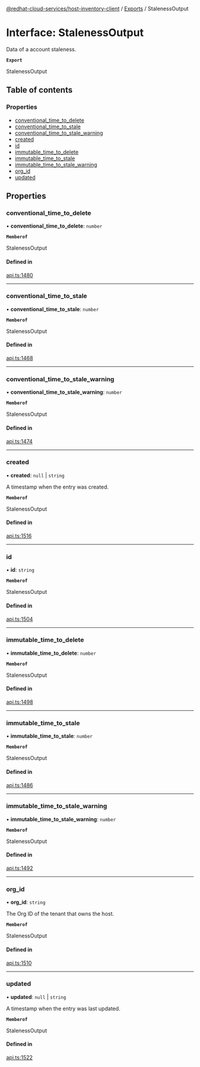 [@redhat-cloud-services/host-inventory-client](../README.md) / [Exports](../modules.md) / StalenessOutput

# Interface: StalenessOutput

Data of a account staleness.

**`Export`**

StalenessOutput

## Table of contents

### Properties

- [conventional\_time\_to\_delete](StalenessOutput.md#conventional_time_to_delete)
- [conventional\_time\_to\_stale](StalenessOutput.md#conventional_time_to_stale)
- [conventional\_time\_to\_stale\_warning](StalenessOutput.md#conventional_time_to_stale_warning)
- [created](StalenessOutput.md#created)
- [id](StalenessOutput.md#id)
- [immutable\_time\_to\_delete](StalenessOutput.md#immutable_time_to_delete)
- [immutable\_time\_to\_stale](StalenessOutput.md#immutable_time_to_stale)
- [immutable\_time\_to\_stale\_warning](StalenessOutput.md#immutable_time_to_stale_warning)
- [org\_id](StalenessOutput.md#org_id)
- [updated](StalenessOutput.md#updated)

## Properties

### conventional\_time\_to\_delete

• **conventional\_time\_to\_delete**: `number`

**`Memberof`**

StalenessOutput

#### Defined in

[api.ts:1480](https://github.com/RedHatInsights/javascript-clients/blob/main/packages/host-inventory/api.ts#L1480)

___

### conventional\_time\_to\_stale

• **conventional\_time\_to\_stale**: `number`

**`Memberof`**

StalenessOutput

#### Defined in

[api.ts:1468](https://github.com/RedHatInsights/javascript-clients/blob/main/packages/host-inventory/api.ts#L1468)

___

### conventional\_time\_to\_stale\_warning

• **conventional\_time\_to\_stale\_warning**: `number`

**`Memberof`**

StalenessOutput

#### Defined in

[api.ts:1474](https://github.com/RedHatInsights/javascript-clients/blob/main/packages/host-inventory/api.ts#L1474)

___

### created

• **created**: ``null`` \| `string`

A timestamp when the entry was created.

**`Memberof`**

StalenessOutput

#### Defined in

[api.ts:1516](https://github.com/RedHatInsights/javascript-clients/blob/main/packages/host-inventory/api.ts#L1516)

___

### id

• **id**: `string`

**`Memberof`**

StalenessOutput

#### Defined in

[api.ts:1504](https://github.com/RedHatInsights/javascript-clients/blob/main/packages/host-inventory/api.ts#L1504)

___

### immutable\_time\_to\_delete

• **immutable\_time\_to\_delete**: `number`

**`Memberof`**

StalenessOutput

#### Defined in

[api.ts:1498](https://github.com/RedHatInsights/javascript-clients/blob/main/packages/host-inventory/api.ts#L1498)

___

### immutable\_time\_to\_stale

• **immutable\_time\_to\_stale**: `number`

**`Memberof`**

StalenessOutput

#### Defined in

[api.ts:1486](https://github.com/RedHatInsights/javascript-clients/blob/main/packages/host-inventory/api.ts#L1486)

___

### immutable\_time\_to\_stale\_warning

• **immutable\_time\_to\_stale\_warning**: `number`

**`Memberof`**

StalenessOutput

#### Defined in

[api.ts:1492](https://github.com/RedHatInsights/javascript-clients/blob/main/packages/host-inventory/api.ts#L1492)

___

### org\_id

• **org\_id**: `string`

The Org ID of the tenant that owns the host.

**`Memberof`**

StalenessOutput

#### Defined in

[api.ts:1510](https://github.com/RedHatInsights/javascript-clients/blob/main/packages/host-inventory/api.ts#L1510)

___

### updated

• **updated**: ``null`` \| `string`

A timestamp when the entry was last updated.

**`Memberof`**

StalenessOutput

#### Defined in

[api.ts:1522](https://github.com/RedHatInsights/javascript-clients/blob/main/packages/host-inventory/api.ts#L1522)
